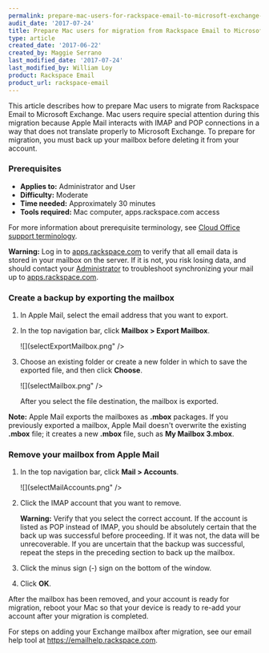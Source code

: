 ```yaml
---
permalink: prepare-mac-users-for-rackspace-email-to-microsoft-exchange-migration/
audit_date: '2017-07-24'
title: Prepare Mac users for migration from Rackspace Email to Microsoft Exchange
type: article
created_date: '2017-06-22'
created_by: Maggie Serrano
last_modified_date: '2017-07-24'
last_modified_by: William Loy
product: Rackspace Email
product_url: rackspace-email
---
```


This article describes how to prepare Mac users to migrate from Rackspace Email to Microsoft Exchange. Mac users require special attention during this migration because Apple Mail interacts with IMAP and POP connections in a way that does not translate properly to Microsoft Exchange. To prepare for migration, you must back up your mailbox before deleting it from your account.

### Prerequisites

- **Applies to:** Administrator and User
- **Difficulty:** Moderate
- **Time needed:** Approximately 30 minutes
- **Tools required:** Mac computer, apps.rackspace.com access

For more information about prerequisite terminology, see [Cloud Office support terminology](/support/how-to/cloud-office-support-terminology/).

**Warning:** Log in to [apps.rackspace.com](https://apps.rackspace.com/index.php) to verify that all email data is stored in your mailbox on the server. If it is not, you risk losing data, and should contact your [Administrator](/support/how-to/cloud-office-support-terminology/) to troubleshoot synchronizing your mail up to [apps.rackspace.com](https://apps.rackspace.com/index.php).

### Create a backup by exporting the mailbox

1. In Apple Mail, select the email address that you want to export.
2. In the top navigation bar, click **Mailbox > Export Mailbox**.

   ![](selectExportMailbox.png" />

3. Choose an existing folder or create a new folder in which to save the exported file, and then click **Choose**.

    ![](selectMailbox.png" />

   After you select the file destination, the mailbox is exported.

**Note:** Apple Mail exports the mailboxes as **.mbox** packages. If you previously exported a mailbox, Apple Mail doesn't overwrite the existing **.mbox** file; it creates a new **.mbox** file, such as **My Mailbox 3.mbox**.

### Remove your mailbox from Apple Mail

1. In the top navigation bar, click **Mail > Accounts**.

   ![](selectMailAccounts.png" />

2. Click the IMAP account that you want to remove.

   **Warning:** Verify that you select the correct account. If the account is listed as POP instead of IMAP, you should be absolutely certain that the back up was successful before proceeding. If it was not, the data will be unrecoverable. If you are uncertain that the backup was successful, repeat the steps in the preceding section to back up the mailbox.

3. Click the minus sign (-) sign on the bottom of the window.
4. Click **OK**.

After the mailbox has been removed, and your account is ready for migration, reboot your Mac so that your device is ready to re-add your account after your migration is completed.

For steps on adding your Exchange mailbox after migration, see our email help tool at https://emailhelp.rackspace.com.
